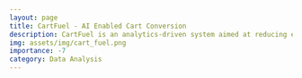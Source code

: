 ```yaml
---
layout: page
title: CartFuel - AI Enabled Cart Conversion
description: CartFuel is an analytics-driven system aimed at reducing e-commerce cart abandonment by predicting user behavior and increasing consumer confidence with strategic product information and reviews.
img: assets/img/cart_fuel.png
importance: -7
category: Data Analysis
---
```

